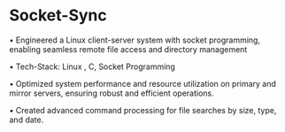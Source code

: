 # Socket-Sync

•	Engineered a Linux client-server system with socket programming, enabling seamless remote file access and directory management 

• Tech-Stack: Linux , C, Socket Programming

• Optimized system performance and resource utilization on primary and mirror servers, ensuring robust and efficient operations.

•	Created advanced command processing for file searches by size, type, and date.

